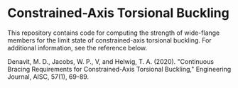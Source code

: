 # Constrained-Axis Torsional Buckling
This repository contains code for computing the strength of wide-flange members for the limit state of constrained-axis torsional buckling. For additional information, see the reference below.
 
Denavit, M. D., Jacobs, W. P., V, and Helwig, T. A. (2020). "Continuous Bracing Requirements for Constrained-Axis Torsional Buckling," Engineering Journal, AISC, 57(1), 69-89.
